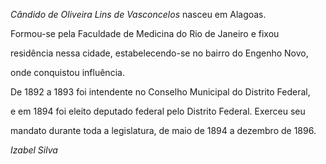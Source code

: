 

*Cândido de Oliveira Lins de Vasconcelos* nasceu em Alagoas.



Formou-se pela Faculdade de Medicina do Rio de Janeiro e fixou

residência nessa cidade, estabelecendo-se no bairro do Engenho Novo,

onde conquistou influência.



De 1892 a 1893 foi intendente no Conselho Municipal do Distrito Federal,

e em 1894 foi eleito deputado federal pelo Distrito Federal. Exerceu seu

mandato durante toda a legislatura, de maio de 1894 a dezembro de 1896.



*Izabel Silva*



